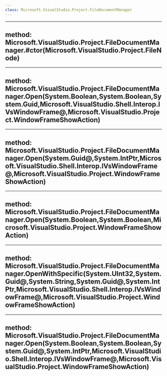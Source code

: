 ```yaml
---
class: Microsoft.VisualStudio.Project.FileDocumentManager
---
```


---
method: Microsoft.VisualStudio.Project.FileDocumentManager.#ctor(Microsoft.VisualStudio.Project.FileNode)
---

---
method: Microsoft.VisualStudio.Project.FileDocumentManager.Open(System.Boolean,System.Boolean,System.Guid,Microsoft.VisualStudio.Shell.Interop.IVsWindowFrame@,Microsoft.VisualStudio.Project.WindowFrameShowAction)
---

---
method: Microsoft.VisualStudio.Project.FileDocumentManager.Open(System.Guid@,System.IntPtr,Microsoft.VisualStudio.Shell.Interop.IVsWindowFrame@,Microsoft.VisualStudio.Project.WindowFrameShowAction)
---

---
method: Microsoft.VisualStudio.Project.FileDocumentManager.Open(System.Boolean,System.Boolean,Microsoft.VisualStudio.Project.WindowFrameShowAction)
---

---
method: Microsoft.VisualStudio.Project.FileDocumentManager.OpenWithSpecific(System.UInt32,System.Guid@,System.String,System.Guid@,System.IntPtr,Microsoft.VisualStudio.Shell.Interop.IVsWindowFrame@,Microsoft.VisualStudio.Project.WindowFrameShowAction)
---

---
method: Microsoft.VisualStudio.Project.FileDocumentManager.Open(System.Boolean,System.Boolean,System.Guid@,System.IntPtr,Microsoft.VisualStudio.Shell.Interop.IVsWindowFrame@,Microsoft.VisualStudio.Project.WindowFrameShowAction)
---

